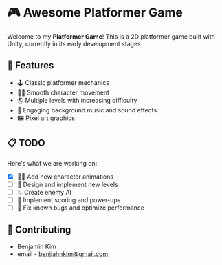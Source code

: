 # 🎮 Awesome Platformer Game

Welcome to my **Platformer Game**! This is a 2D platformer game built with Unity, currently in its early development stages. 

## 🌟 Features

- 🕹️ Classic platformer mechanics
- 🏃‍♂️ Smooth character movement
- 🌎 Multiple levels with increasing difficulty
- 🎵 Engaging background music and sound effects
- 🖼️ Pixel art graphics

## 📋 TODO

Here's what we are working on:

- [x] 🦸‍♂️ Add new character animations
- [ ] 🌳 Design and implement new levels
- [ ] 💥 Create enemy AI
- [ ] 🎯 Implement scoring and power-ups
- [ ] 🐛 Fix known bugs and optimize performance

## 🤝 Contributing

- Benjamin Kim
- email - benjiahnkim@gmail.com
